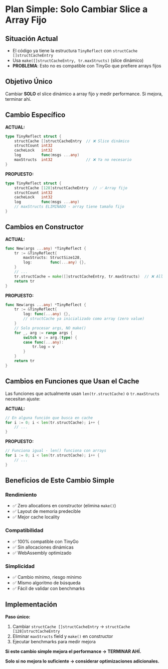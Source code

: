 # Plan Simple: Solo Cambiar Slice a Array Fijo

## Situación Actual
- El código ya tiene la estructura `TinyReflect` con `structCache []structCacheEntry`
- Usa `make([]structCacheEntry, tr.maxStructs)` (slice dinámico)
- **PROBLEMA**: Esto no es compatible con TinyGo que prefiere arrays fijos

## Objetivo Único
Cambiar **SOLO** el slice dinámico a array fijo y medir performance. Si mejora, terminar ahí.

## Cambio Específico

**ACTUAL:**
```go
type TinyReflect struct {
    structCache []structCacheEntry  // ❌ Slice dinámico
    structCount int32
    cacheLock   int32
    log         func(msgs ...any)
    maxStructs  int32               // ❌ Ya no necesario
}
```

**PROPUESTO:**
```go
type TinyReflect struct {
    structCache [128]structCacheEntry  // ✅ Array fijo
    structCount int32
    cacheLock   int32  
    log         func(msgs ...any)
    // maxStructs ELIMINADO - array tiene tamaño fijo
}
```

## Cambios en Constructor

**ACTUAL:**
```go
func New(args ...any) *TinyReflect {
    tr := &TinyReflect{
        maxStructs: StructSize128,
        log:        func(...any) {},
    }
    // ...
    tr.structCache = make([]structCacheEntry, tr.maxStructs)  // ❌ Allocation
    return tr
}
```

**PROPUESTO:**
```go
func New(args ...any) *TinyReflect {
    tr := &TinyReflect{
        log: func(...any) {},
        // structCache ya inicializado como array (zero value)
    }
    // Solo procesar args, NO make()
    for _, arg := range args {
        switch v := arg.(type) {
        case func(...any):
            tr.log = v
        }
    }
    return tr
}
```

## Cambios en Funciones que Usan el Cache

Las funciones que actualmente usan `len(tr.structCache)` o `tr.maxStructs` necesitan ajuste:

**ACTUAL:**
```go
// En alguna función que busca en cache
for i := 0; i < len(tr.structCache); i++ {
    // ...
}
```

**PROPUESTO:**
```go
// Funciona igual - len() funciona con arrays
for i := 0; i < len(tr.structCache); i++ {
    // ...
}
```

## Beneficios de Este Cambio Simple

### **Rendimiento**
- ✅ Zero allocations en constructor (elimina `make()`)
- ✅ Layout de memoria predecible
- ✅ Mejor cache locality

### **Compatibilidad**  
- ✅ 100% compatible con TinyGo
- ✅ Sin allocaciones dinámicas
- ✅ WebAssembly optimizado

### **Simplicidad**
- ✅ Cambio mínimo, riesgo mínimo
- ✅ Mismo algoritmo de búsqueda
- ✅ Fácil de validar con benchmarks

## Implementación

**Paso único:** 
1. Cambiar `structCache []structCacheEntry` → `structCache [128]structCacheEntry`
2. Eliminar `maxStructs` field y `make()` en constructor
3. Ejecutar benchmarks para medir mejora

**Si este cambio simple mejora el performance → TERMINAR AHÍ.**

**Solo si no mejora lo suficiente → considerar optimizaciones adicionales.**